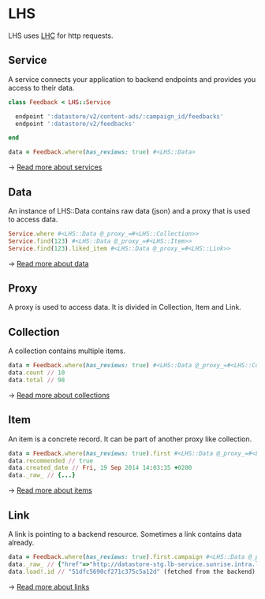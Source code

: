 LHS
===

LHS uses [LHC](//github.com/local-ch/LHC) for http requests.

## Service
A service connects your application to backend endpoints and provides you access to their data.

```ruby
class Feedback < LHS::Service

  endpoint ':datastore/v2/content-ads/:campaign_id/feedbacks'
  endpoint ':datastore/v2/feedbacks'

end

data = Feedback.where(has_reviews: true) #<LHS::Data>
```

→ [Read more about services](docs/services.md)

## Data
An instance of LHS::Data contains raw data (json) and a proxy that is used to access data.

```ruby
Service.where #<LHS::Data @_proxy_=#<LHS::Collection>>
Service.find(123) #<LHS::Data @_proxy_=#<LHS::Item>>
Service.find(123).liked_item #<LHS::Data @_proxy_=#<LHS::Link>>
```

→ [Read more about data](docs/data.md)

## Proxy
A proxy is used to access data. It is divided in Collection, Item and Link.

## Collection
A collection contains multiple items.

```ruby
data = Feedback.where(has_reviews: true) #<LHS::Data @_proxy_=#<LHS::Collection>>
data.count // 10
data.total // 98
```

→ [Read more about collections](docs/collections.md)

## Item
An item is a concrete record. It can be part of another proxy like collection.

```ruby
data = Feedback.where(has_reviews: true).first #<LHS::Data @_proxy_=#<LHS::Item>>
data.recommended // true
data.created_date // Fri, 19 Sep 2014 14:03:35 +0200
data._raw_ // {...}
```

→ [Read more about items](docs/items.md)

## Link
A link is pointing to a backend resource. Sometimes a link contains data already.

```ruby
data = Feedback.where(has_reviews: true).first.campaign #<LHS::Data @_proxy_=#<LHS::Link>>
data._raw_ // {"href"=>"http://datastore-stg.lb-service.sunrise.intra.local.ch/v2/content-ads/51dfc5690cf271c375c5a12d"}
data.load!.id // "51dfc5690cf271c375c5a12d" (fetched from the backend)
```

→ [Read more about links](docs/links.md)
